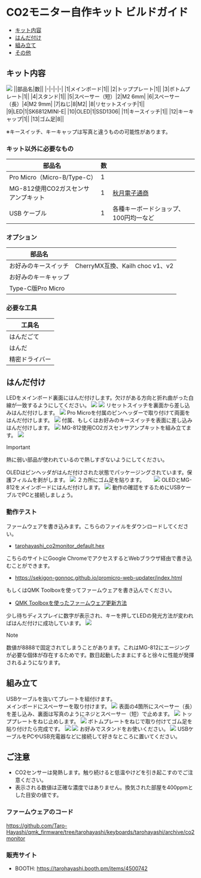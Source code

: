 # CO2モニター自作キット ビルドガイド
- [キット内容](#キット内容)
- [はんだ付け](#はんだ付け)
- [組み立て](#組み立て)
- [その他](#その他)

## キット内容
![](img/IMG_2716.jpeg) 
||部品名|数||
|-|-|-|-|
|1|メインボード|1||
|2|トッププレート|1||
|3|ボトムプレート|1||
|4|スタンド|1||
|5|スペーサー（短）|2|M2 6mm|
|6|スペーサー（長）|4|M2 9mm|
|7|ねじ|8|M2|
|8|リセットスイッチ|1||
|9|LED|1|SK6812MINI-E|
|10|OLED|1|SSD1306|
|11|キースイッチ|1||
|12|キーキャップ|1||
|13|ゴム足|8||

※キースイッチ、キーキャップは写真と違うものの可能性があります。

### キット以外に必要なもの
|部品名|数||
|-|-|-|
|Pro Micro（Micro-B/Type-C）|1||
|MG-812使用CO2ガスセンサアンプキット|1|[秋月電子通商](https://akizukidenshi.com/catalog/g/gK-16446/)|
|USB ケーブル|1|各種キーボードショップ、100円均一など|

### オプション
|部品名||
|-|-|
|お好みのキースイッチ|CherryMX互換、Kailh choc v1、v2|
|お好みのキーキャップ||
|Type-C版Pro Micro||

### 必要な工具
|工具名|
|-|
|はんだごて|
|はんだ|
|精密ドライバー|

## はんだ付け
LEDをメインボード裏面にはんだ付けします。欠けがある方向と折れ曲がった白線が一致するようにしてください。
![](img/IMG_2440.jpeg) 
![](img/IMG_2446.jpeg) 
リセットスイッチを裏面から差し込みはんだ付けします。
![](img/IMG_2450.jpeg) 
Pro Microを付属のピンヘッダーで取り付けて両面をはんだ付けします。
![](img/IMG_2723.jpeg) 
付属、もしくはお好みのキースイッチを表面に差し込みはんだ付けします。
![](img/IMG_2732.jpeg) 
MG-812使用CO2ガスセンサアンプキットを組み立てます。
![](img/IMG_2457.jpeg) 

> [!IMPORTANT] 
> 熱に弱い部品が使われているので熱しすぎないようにしてください。

OLEDはピンヘッダがはんだ付けされた状態でパッケージングされています。保護フィルムを剥がします。
![](img/IMG_2719.jpeg) 
２カ所にゴム足を貼ります。　　
![](img/IMG_2690.jpeg) 
OLEDとMG-812をメインボードにはんだ付けします。
![](img/IMG_2733.jpeg) 
動作の確認をするためにUSBケーブルでPCと接続しましょう。

### 動作テスト
ファームウェアを書き込みます。こちらのファイルをダウンロードしてください。
- [tarohayashi_co2monitor_default.hex](https://github.com/Taro-Hayashi/co2monitor/releases/download/0.21.6/tarohayashi_co2monitor_default.hex)

こちらのサイトにGoogle ChromeでアクセスするとWebブラウザ経由で書き込むことができます。
- https://sekigon-gonnoc.github.io/promicro-web-updater/index.html

もしくはQMK Toolboxを使ってファームウェアを書き込んでください。
- [QMK Toolboxを使ったファームウェア更新方法](firmware.md)

少し待ちディスプレイに数字が表示され、キーを押してLEDの発光方法が変わればはんだ付けに成功しています。
![](img/IMG_2736.jpeg) 
> [!NOTE] 
> 数値が8888で固定されてしまうことがあります。これはMG-812にエージングが必要な個体が存在するためです。数日起動したままにすると徐々に性能が発揮されるようになります。

## 組み立て
USBケーブルを抜いてプレートを組付けます。  
メインボードにスペーサーを取り付けます。
![](img/IMG_2479.jpeg) 
表面の4箇所にスペーサー（長）を差し込み、裏面は写真のようにネジとスペーサー（短）で止めます。
![](img/IMG_2485.jpeg) 
トッププレートをねじ止めします。
![](img/IMG_2489.jpeg) 
ボトムプレートをねじで取り付けてゴム足を貼り付けたら完成です。
![](img/IMG_2494.jpeg) 
![](img/IMG_2742.jpeg) 
お好みでスタンドをお使いください。
![](img/IMG_2748.jpeg) 
USBケーブルをPCやUSB充電器などに接続して好きなところに置いてください。  

## ご注意
- CO2センサーは発熱します。触り続けると低温やけどを引き起こすのでご注意ください。
- 表示される数値は正確な濃度ではありません。換気された部屋を400ppmとした目安の値です。

### ファームウェアのコード
https://github.com/Taro-Hayashi/qmk_firmware/tree/tarohayashi/keyboards/tarohayashi/archive/co2monitor

### 販売サイト
- BOOTH: https://tarohayashi.booth.pm/items/4500742
